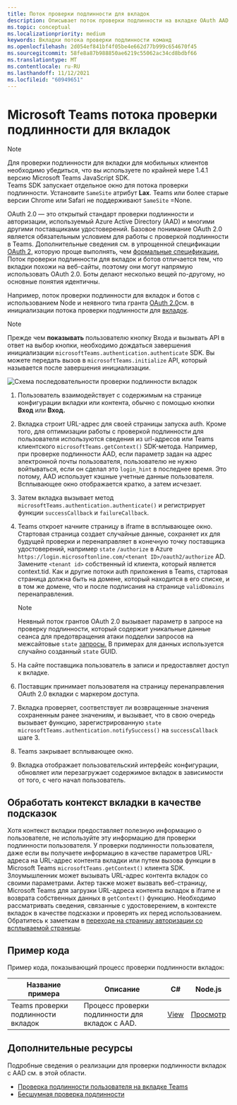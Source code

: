 ```yaml
---
title: Поток проверки подлинности для вкладок
description: Описывает поток проверки подлинности на вкладке OAuth AAD и предоставляет пример кода
ms.topic: conceptual
ms.localizationpriority: medium
keywords: Вкладки потока проверки подлинности команд
ms.openlocfilehash: 2d054ef841bf4f05be4e662d77b999c654670f45
ms.sourcegitcommit: 58fe8a87b988850ae6219c55062ac34cd8bdbf66
ms.translationtype: MT
ms.contentlocale: ru-RU
ms.lasthandoff: 11/12/2021
ms.locfileid: "60949651"
---
```

# <a name="microsoft-teams-authentication-flow-for-tabs"></a>Microsoft Teams потока проверки подлинности для вкладок

> [!NOTE]
> Для проверки подлинности для вкладки для мобильных клиентов необходимо убедиться, что вы используете по крайней мере 1.4.1 версию Microsoft Teams JavaScript SDK.  
> Teams SDK запускает отдельное окно для потока проверки подлинности. Установите `SameSite` атрибут **Lax**. Teams или более старые версии Chrome или Safari не поддерживают `SameSite` =None.

OAuth 2.0 — это открытый стандарт проверки подлинности и авторизации, используемый Azure Active Directory (AAD) и многими другими поставщиками удостоверений. Базовое понимание OAuth 2.0 является обязательным условием для работы с проверкой подлинности в Teams. Дополнительные сведения см. в упрощенной спецификации [OAuth 2,](https://aaronparecki.com/oauth-2-simplified/) которую проще выполнять, чем [формальные спецификации.](https://oauth.net/2/) Поток проверки подлинности для вкладок и ботов отличается тем, что вкладки похожи на веб-сайты, поэтому они могут напрямую использовать OAuth 2.0. Боты делают несколько вещей по-другому, но основные понятия идентичны.

Например, поток проверки подлинности для вкладок и ботов с использованием Node и неявного типа гранта [OAuth 2.0](https://oauth.net/2/grant-types/implicit/)см. в инициализации потока проверки подлинности для [вкладок](~/tabs/how-to/authentication/auth-tab-aad.md#initiate-authentication-flow).

> [!NOTE]
> Прежде чем **показывать** пользователю кнопку Входа и вызывать API в ответ на выбор кнопки, необходимо дождаться завершения инициализации `microsoftTeams.authentication.authenticate` SDK. Вы можете передать вызов в `microsoftTeams.initialize` API, который называется после завершения инициализации.

![Схема последовательности проверки подлинности вкладок](~/assets/images/authentication/tab_auth_sequence_diagram.png)

1. Пользователь взаимодействует с содержимым на странице конфигурации вкладки или контента, обычно с помощью кнопки **Вход** или **Вход.**
2. Вкладка строит URL-адрес для своей страницы запуска auth. Кроме того, для оптимизации работы с проверкой подлинности для пользователя используются сведения из url-адресов или Teams клиентского `microsoftTeams.getContext()` SDK-метода. Например, при проверке подлинности AAD, если параметр задан на адрес электронной почты пользователя, пользователю не нужно войтываться, если он сделал это `login_hint` в последнее время. Это потому, AAD использует кэшные учетные данные пользователя. Всплывающее окно отображается кратко, а затем исчезает.
3. Затем вкладка вызывает метод `microsoftTeams.authentication.authenticate()` и регистрирует функции `successCallback` и `failureCallback`.
4. Teams откроет начните страницу в iframe в всплывающее окно. Стартовая страница создает случайные данные, сохраняет их для будущей проверки и перенаправляет в конечную точку поставщика удостоверений, например `state` `/authorize` в Azure `https://login.microsoftonline.com/<tenant ID>/oauth2/authorize` AD. Замените `<tenant id>` собственный id клиента, который является context.tid.
Как и другие потоки auth приложения в Teams, стартовая страница должна быть на домене, который находится в его списке, и в том же домене, что и после подписания на странице `validDomains` перенаправления.

    > [!NOTE]
    > Неявный поток грантов OAuth 2.0 вызывает параметр в запросе на проверку подлинности, который содержит уникальные данные сеанса для предотвращения атаки подделки запросов на межсайтовые `state` [запросы.](https://en.wikipedia.org/wiki/Cross-site_request_forgery) В примерах для данных используется случайно созданный `state` GUID.

5. На сайте поставщика пользователь в записи и предоставляет доступ к вкладке.
6. Поставщик принимает пользователя на страницу перенаправления OAuth 2.0 вкладки с маркером доступа.
7. Вкладка проверяет, соответствует ли возвращенные значения сохраненным ранее значениям, и вызывает, что в свою очередь вызывает функцию, зарегистрированную `state` `microsoftTeams.authentication.notifySuccess()` на `successCallback` шаге 3.
8. Teams закрывает всплывающее окно.
9. Вкладка отображает пользовательский интерфейс конфигурации, обновляет или перезагружает содержимое вкладок в зависимости от того, с чего начал пользователь.

## <a name="treat-tab-context-as-hints"></a>Обработать контекст вкладки в качестве подсказок

Хотя контекст вкладки предоставляет полезную информацию о пользователе, не используйте эту информацию для проверки подлинности пользователя. У проверки подлинности пользователя, даже если вы получаете информацию в качестве параметров URL-адреса на URL-адрес контента вкладки или путем вызова функции в Microsoft Teams `microsoftTeams.getContext()` клиента SDK. Злоумышленник может вызывать URL-адрес контента вкладок со своими параметрами. Актер также может вызвать веб-страницу, Microsoft Teams для загрузки URL-адреса контента вкладок в iframe и возврата собственных данных в `getContext()` функцию. Необходимо рассматривать сведения, связанные с удостоверением, в контексте вкладок в качестве подсказки и проверять их перед использованием. Обратитесь к заметкам в [переходе на страницу авторизации со всплываемой страницы](~/tabs/how-to/authentication/auth-tab-aad.md#navigate-to-the-authorization-page-from-your-pop-up-page).

## <a name="code-sample"></a>Пример кода

Пример кода, показывающий процесс проверки подлинности вкладок:

| **Название примера** | **Описание** | **C#** | **Node.js** |
|-----------------|-----------------|-------------|------------|
| Teams проверки подлинности вкладок | Процесс проверки подлинности для вкладок с AAD. | [View](https://github.com/OfficeDev/Microsoft-Teams-Samples/tree/main/samples/app-complete-sample/csharp) | [Просмотр](https://github.com/OfficeDev/Microsoft-Teams-Samples/tree/main/samples/app-complete-sample/nodejs) |

## <a name="see-also"></a>Дополнительные ресурсы

Подробные сведения о реализации для проверки подлинности вкладок с AAD см. в этой области.

* [Проверка подлинности пользователя на вкладке Teams](~/tabs/how-to/authentication/auth-tab-AAD.md)
* [Бесшумная проверка подлинности](~/tabs/how-to/authentication/auth-silent-AAD.md)
